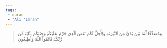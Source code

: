 ```yaml
---
tags: 
 - quran 
 - "Ali 'Imran"
---
```


> وَمُصَدِّقٗا لِّمَا بَيۡنَ يَدَيَّ مِنَ ٱلتَّوۡرَىٰةِ وَلِأُحِلَّ لَكُم بَعۡضَ ٱلَّذِي حُرِّمَ عَلَيۡكُمۡۚ وَجِئۡتُكُم بِـَٔايَةٖ مِّن رَّبِّكُمۡ فَٱتَّقُواْ ٱللَّهَ وَأَطِيعُونِ
